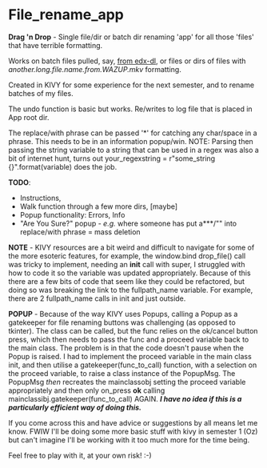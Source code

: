 # File_rename_app
**Drag 'n Drop** - Single file/dir or batch dir renaming 'app' for all those 'files' that have terrible formatting.

Works on batch files pulled, say, [from edx-dl](https://github.com/coursera-dl/edx-dl), or files or dirs of files with *another.long.file.name.from.WAZUP.mkv* formatting.

Created in KIVY for some experience for the next semester, and to rename batches of my files.

The undo function is basic but works. Re/writes to log file that is placed in App root dir.

The replace/with phrase can be passed '*' for catching any char/space in a phrase. This needs to be in an information popup/win. NOTE: Parsing then passing the string variable to a string that can be used in a regex was also a bit of internet hunt, turns out your_regexstring = r"some_string {}".format(variable) does the job.

**TODO**: 
* Instructions,
* Walk function through a few more dirs, [maybe]
* Popup functionality: Errors, Info
* "Are You Sure?" popup - *e.g.* where someone has put a***/"" into replace/with phrase = mass deletion 

**NOTE** - KIVY resources are a bit weird and difficult to navigate for some of the more esoteric features, for example, the window.bind drop_file() call was tricky to implement, needing an __init__ call with super,  I struggled with how to code it so the variable was updated appropriately. Because of this there are a few bits of code that seem like they could be refactored, but doing so was breaking the link to the fullpath_name variable. For example, there are 2 fullpath_name calls in init and just outside. 

**POPUP** - Because of the way KIVY uses Popups, calling a Popup as a gatekeeper for file renaming buttons was challenging (as opposed to tkinter). The class can be called, but the func relies on the ok/cancel button press, which then needs to pass the func and a proceed variable back to the main class. The problem is in that the code doesn't pause when the Popup is raised. I had to implement the proceed variable in the main class init, and then utilise a gatekeeper(func_to_call) function, with a selection on the proceed variable, to raise a class instance of the PopupMsg. The PopupMsg *then* recreates the mainclassobj setting the proceed variable appropriately and then only on_press **ok** calling mainclassibj.gatekeeper(func_to_call) AGAIN. 
***I have no idea if this is a particularly efficient way of doing this.***

If you come across this and have advice or suggestions by all means let me know. FWIW I'll be doing some more basic stuff with kivy in semester 1 (Oz) but can't imagine I'll be working with it too much more for the time being. 

Feel free to play with it, at your own risk! :-)
